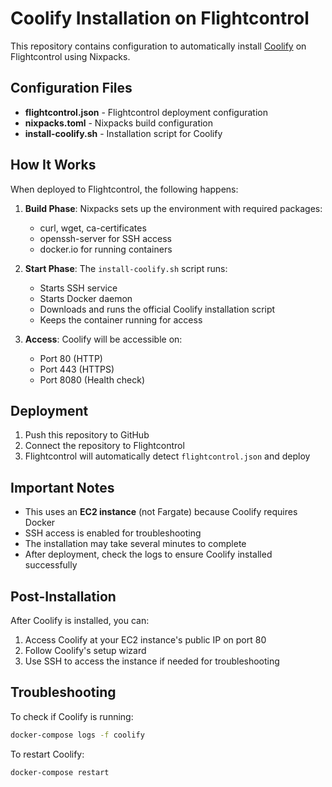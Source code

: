 # Coolify Installation on Flightcontrol

This repository contains configuration to automatically install [Coolify](https://coolify.io/) on Flightcontrol using Nixpacks.

## Configuration Files

- **flightcontrol.json** - Flightcontrol deployment configuration
- **nixpacks.toml** - Nixpacks build configuration
- **install-coolify.sh** - Installation script for Coolify

## How It Works

When deployed to Flightcontrol, the following happens:

1. **Build Phase**: Nixpacks sets up the environment with required packages:
   - curl, wget, ca-certificates
   - openssh-server for SSH access
   - docker.io for running containers

2. **Start Phase**: The `install-coolify.sh` script runs:
   - Starts SSH service
   - Starts Docker daemon
   - Downloads and runs the official Coolify installation script
   - Keeps the container running for access

3. **Access**: Coolify will be accessible on:
   - Port 80 (HTTP)
   - Port 443 (HTTPS)
   - Port 8080 (Health check)

## Deployment

1. Push this repository to GitHub
2. Connect the repository to Flightcontrol
3. Flightcontrol will automatically detect `flightcontrol.json` and deploy

## Important Notes

- This uses an **EC2 instance** (not Fargate) because Coolify requires Docker
- SSH access is enabled for troubleshooting
- The installation may take several minutes to complete
- After deployment, check the logs to ensure Coolify installed successfully

## Post-Installation

After Coolify is installed, you can:
1. Access Coolify at your EC2 instance's public IP on port 80
2. Follow Coolify's setup wizard
3. Use SSH to access the instance if needed for troubleshooting

## Troubleshooting

To check if Coolify is running:
```bash
docker-compose logs -f coolify
```

To restart Coolify:
```bash
docker-compose restart
```
